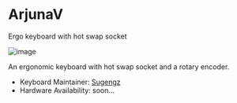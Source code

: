 # ArjunaV
Ergo keyboard with hot swap socket

![image](https://user-images.githubusercontent.com/72374465/165060887-a23d3f21-3812-4505-b1b5-4fef04cc5842.png)


An ergonomic keyboard with hot swap socket and a rotary encoder.

* Keyboard Maintainer: [Sugengz](https://github.com/sugengz)
* Hardware Availability: soon...
